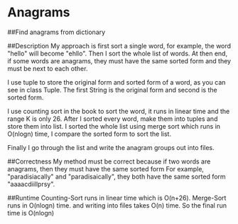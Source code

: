 # Anagrams


##Find anagrams from dictionary


##Description
 My approach is first sort a single word, for example, the word "hello" will become "ehllo".
 Then I sort the whole list of words. At then end, if some words are anagrams, they must have
 the same sorted form and they must be next to each other.
 
 I use tuple to store the original form and sorted form of a word, as you can see in class Tuple.
 The first String is the original form and second is the sorted form.
 
 I use counting sort in the book to sort the word, it runs in linear time and the range K is only 26.
 After I sorted every word, make them into tuples and store them into list. 
 I sorted the whole list using merge sort which runs in O(nlogn) time, I compare the sorted form to
 sort the list.
 
 Finally I go through the list and write the anagram groups out into files.
 
 
 ##Correctness
 My method must be correct because if two words are anagrams, then they must have the same sorted form
 For example, "paradisiacally" and "paradisaically", they both have the same sorted form "aaaacdiillprsy".
 
 
 ##Runtime
 Counting-Sort runs in linear time which is O(n+26).
 Merge-Sort runs in O(nlogn) time.
 and writing into files takes O(n) time.
 So the final run time is O(nlogn)
 
 
 
 
 
